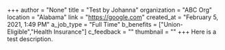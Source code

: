 +++
author = "None"
title = "Test by Johanna"
organization = "ABC Org"
location = "Alabama"
link = "https://google.com"
created_at = "February 5, 2021, 1:49 PM"
a_job_type = "Full Time"
b_benefits = ["Union-Eligible","Health Insurance"]
c_feedback = ""
thumbnail = ""
+++
Here is a test description.